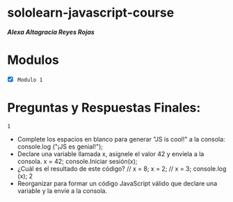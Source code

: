 # sololearn-javascript-course

***Alexa Altagracia Reyes Rojas***
# Modulos

* [x] ```Modulo 1```

# Preguntas y Respuestas Finales:

```1```

* Complete los espacios en blanco para generar "JS is cool!" a la consola:
console.log ("¡JS es genial!");
* Declare una variable llamada x, asígnele el valor 42 y envíela a la consola.
x = 42;
console.Iniciar sesión(x);
* ¿Cuál es el resultado de este código? // x = 8; x = 2; // x = 3; console.log (x);
2
* Reorganizar para formar un código JavaScript válido que declare una variable y la envíe a la consola.
<script>
nombre = "James";
console.log (nombre);
</script>

